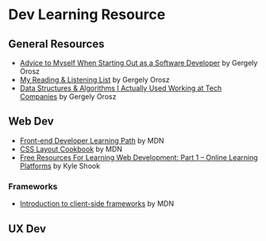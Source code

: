 # Dev Learning Resource

## General Resources

- [Advice to Myself When Starting Out as a Software Developer](https://blog.pragmaticengineer.com/advice-to-myself-when-starting-as-a-software-developer/) by Gergely Orosz
- [My Reading & Listening List](https://blog.pragmaticengineer.com/my-reading-list/) by Gergely Orosz
- [Data Structures & Algorithms I Actually Used Working at Tech Companies](https://blog.pragmaticengineer.com/data-structures-and-algorithms-i-actually-used-day-to-day/) by Gergely Orosz

## Web Dev

- [Front-end Developer Learning Path](https://developer.mozilla.org/en-US/docs/Learn/Front-end_web_developer) by MDN
- [CSS Layout Cookbook](https://developer.mozilla.org/en-US/docs/Web/CSS/Layout_cookbook) by MDN
- [Free Resources For Learning Web Development: Part 1 – Online Learning Platforms](https://kyleshook.com/free-resources-for-learning-web-developmentpart-1-online-learning-platforms/) by Kyle Shook

### Frameworks

- [Introduction to client-side frameworks](https://developer.mozilla.org/en-US/docs/Learn/Tools_and_testing/Client-side_JavaScript_frameworks/Introduction) by MDN

## UX Dev

